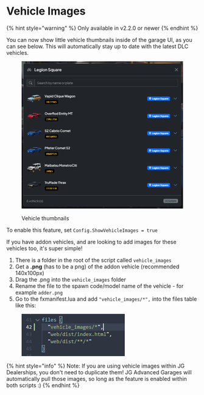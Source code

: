 # Vehicle Images

{% hint style="warning" %}
Only available in v2.2.0 or newer
{% endhint %}

You can now show little vehicle thumbnails inside of the garage UI, as you can see below. This will automatically stay up to date with the latest DLC vehicles.

<figure><img src="../.gitbook/assets/image (2) (1).png" alt=""><figcaption><p>Vehicle thumbnails</p></figcaption></figure>

To enable this feature, set `Config.ShowVehicleImages = true`

If you have addon vehicles, and are looking to add images for these vehicles too, it's super simple!&#x20;

1. There is a folder in the root of the script called `vehicle_images`
2. Get a **.png** (has to be a png) of the addon vehicle (recommended 140x100px)
3. Drag the .png into the `vehicle_images` folder
4. Rename the file to the spawn code/model name of the vehicle - for example `adder.png`&#x20;
5. Go to the fxmanifest.lua and add `"vehicle_images/*",` into the files table like this:

<figure><img src="../.gitbook/assets/image (33).png" alt=""><figcaption></figcaption></figure>

{% hint style="info" %}
Note: If you are using vehicle images within JG Dealerships, you don't need to duplicate them! JG Advanced Garages will automatically pull those images, so long as the feature is enabled within both scripts :)
{% endhint %}
